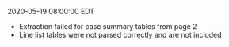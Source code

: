 2020-05-19 08:00:00 EDT


- Extraction failed for case summary tables from page 2
- Line list tables were not parsed correctly and are not included
